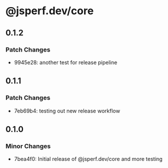# @jsperf.dev/core

## 0.1.2

### Patch Changes

- 9945e28: another test for release pipeline

## 0.1.1

### Patch Changes

- 7eb69b4: testing out new release workflow

## 0.1.0

### Minor Changes

- 7bea4f0: Initial release of @jsperf.dev/core and more testing
